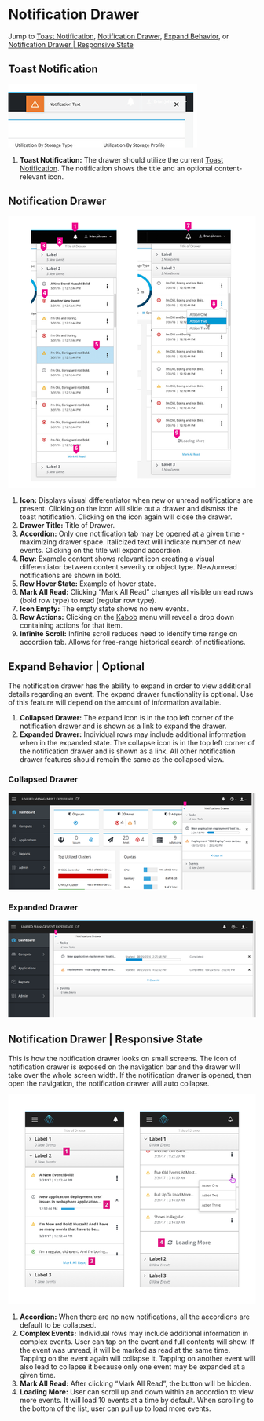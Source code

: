 # Notification Drawer
Jump to [Toast Notification](#toast-notification), [Notification Drawer](#notification-drawer), [Expand Behavior](#expand-behavior-|-optional), or [Notification Drawer | Responsive State](#notification-drawer-|-responsive-state)

## Toast Notification
![Image of standard Toast Notification](img/toast.png)

1. **Toast Notification:** The drawer should utilize the current [Toast Notification](https://www.patternfly.org/pattern-library/communication/toast-notifications/#/api). The notification shows the title and an optional content-relevant icon.

## Notification Drawer
![Image of standard Notification Drawer](img/tray.png)

1. **Icon:** Displays visual differentiator when new or unread notifications are present. Clicking on the icon will slide out a drawer and dismiss the toast notification. Clicking on the icon again will close the drawer.
2. **Drawer Title:** Title of Drawer.
3. **Accordion:** Only one notification tab may be opened at a given time -maximizing drawer space. Italicized text will indicate number of new events. Clicking on the title will expand accordion.
4. **Row:** Example content shows relevant icon creating a visual differentiator between content severity or object type. New/unread notifications are shown in bold.
5. **Row Hover State:** Example of hover state.
6. **Mark All Read:** Clicking “Mark All Read” changes all visible unread rows (bold row type) to read (regular row type).
7. **Icon Empty:** The empty state shows no new events.
8. **Row Actions:** Clicking on the [Kabob](https://www.patternfly.org/pattern-library/widgets/#kebabs) menu will reveal a drop down containing actions for that item.
9. **Infinite Scroll:** Infinite scroll reduces need to identify time range on accordion tab. Allows for free-range historical search of notifications.

## Expand Behavior | Optional
The notification drawer has the ability to expand in order to view additional details regarding an event. The expand drawer functionality is optional. Use of this feature will depend on the amount of information available.

1. **Collapsed Drawer:** The expand icon is in the top left corner of the notification drawer and is shown as a link to expand the drawer.
2. **Expanded Drawer:** Individual rows may include additional information when in the expanded state. The collapse icon is in the top left corner of the notification drawer and is shown as a link. All other notification drawer features should remain the same as the collapsed view.

### Collapsed Drawer
![Image of Collapsed Notification Drawer](img/collapsed.png)

### Expanded Drawer
![Image of Expanded Notification Drawer](img/expanded.png)

## Notification Drawer | Responsive State
This is how the notification drawer looks on small screens. The icon of notification drawer is exposed on the navigation bar and the drawer will take over the whole screen width. If the notification drawer is opened, then open the navigation, the notification drawer will auto collapse.

![navigation-vertical-notifications-responsive-callout](img/navigation-drawer-responsive-callout.png)

1. **Accordion:** When there are no new notifications, all the accordions are default to be collapsed.
2. **Complex Events:** Individual rows may include additional information in complex events. User can tap on the event and full contents will show. If the event was unread, it will be marked as read at the same time. Tapping on the event again will collapse it. Tapping on another event will also lead to collapse it because only one event may be expanded at a given time.
3. **Mark All Read:** After clicking “Mark All Read”, the button will be hidden.
4. **Loading More:** User can scroll up and down within an accordion to view more events. It will load 10 events at a time by default. When scrolling to the bottom of the list, user can pull up to load more events.
